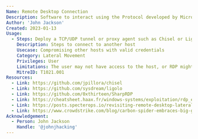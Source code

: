 ```yaml
---
Name: Remote Desktop Connection
Description: Software to interact using the Protocol developed by Microsoft which provides a user with a graphical interface to connect to another system over a network connection.
Author: 'John Jackson'
Created: 2023-01-13
Usage:
  - Steps: Deploy a TCP/UDP tunnel or proxy agent such as Chisel or Ligolo. Once on the internal network, connect to the first machine via xfreerdp (Linux) or Remote Desktop Connection (Windows). Open up the Windows start menu and type in Remote Desktop Connection. Click on it and enter in the IP address of a host on the network. You can now pivot to another host with valid credentials. Alternatively, something headless such as SharpRDP can be used. If RDP isnt enabled but you have credentials for a domain admin, or a user with administrative access to the target system, you can possibly use crackmapexec to enable RDP.
    Description: Steps to connect to another host
    Usecase: Compromising other hosts with valid credentials
    Category: Lateral Movement
    Privileges: User
    Limitations: The user may not have access to the host, or RDP might be disabled. The user might not be in the right access group. Internal access to the network is needed.
    MitreID: T1021.001
Resources:
  - Link: https://github.com/jpillora/chisel
  - Link: https://github.com/sysdream/ligolo
  - Link: https://github.com/0xthirteen/SharpRDP
  - Link: https://cheatsheet.haax.fr/windows-systems/exploitation/rdp_exploitation/
  - Link: https://posts.specterops.io/revisiting-remote-desktop-lateral-movement-8fb905cb46c3
  - Link: https://www.crowdstrike.com/blog/carbon-spider-embraces-big-game-hunting-part-1
Acknowledgement:
  - Person: John Jackson
    Handle: '@johnjhacking'
---
```

